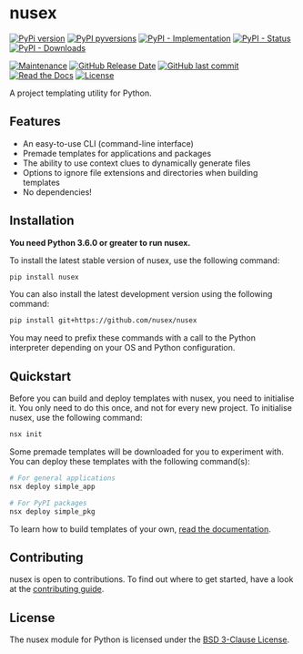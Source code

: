 # nusex

[![PyPi version](https://img.shields.io/pypi/v/nusex.svg)](https://pypi.python.org/pypi/nusex/)
[![PyPI pyversions](https://img.shields.io/pypi/pyversions/nusex.svg)](https://pypi.python.org/pypi/nusex/)
[![PyPI - Implementation](https://img.shields.io/pypi/implementation/nusex)](https://pypi.python.org/pypi/nusex/)
[![PyPI - Status](https://img.shields.io/pypi/status/nusex)](https://pypi.python.org/pypi/nusex/)
[![PyPI - Downloads](https://img.shields.io/pypi/dm/nusex)](https://pypistats.org/packages/nusex)

[![Maintenance](https://img.shields.io/maintenance/yes/2021)](https://github.com/nusex/nusex)
[![GitHub Release Date](https://img.shields.io/github/release-date/nusex/nusex)](https://github.com/nusex/nusex)
[![GitHub last commit](https://img.shields.io/github/last-commit/nusex/nusex)](https://github.com/nusex/nusex)
[![Read the Docs](https://img.shields.io/readthedocs/nusex)](https://nusex.readthedocs.io/en/latest/index.html)
[![License](https://img.shields.io/github/license/nusex/nusex.svg)](https://github.com/nusex/nusex/blob/main/LICENSE)

A project templating utility for Python.

## Features

- An easy-to-use CLI (command-line interface)
- Premade templates for applications and packages
- The ability to use context clues to dynamically generate files
- Options to ignore file extensions and directories when building templates
- No dependencies!

## Installation

**You need Python 3.6.0 or greater to run nusex.**

To install the latest stable version of nusex, use the following command:
```sh
pip install nusex
```

You can also install the latest development version using the following command:
```sh
pip install git+https://github.com/nusex/nusex
```

You may need to prefix these commands with a call to the Python interpreter depending on your OS and Python configuration.

## Quickstart

Before you can build and deploy templates with nusex, you need to initialise it. You only need to do this once, and not for every new project. To initialise nusex, use the following command:

```sh
nsx init
```

Some premade templates will be downloaded for you to experiment with. You can deploy these templates with the following command(s):
```sh
# For general applications
nsx deploy simple_app

# For PyPI packages
nsx deploy simple_pkg
```

To learn how to build templates of your own, [read the documentation](https://nusex.readthedocs.io/en/latest/).

## Contributing

nusex is open to contributions. To find out where to get started, have a look at the [contributing guide](https://github.com/nusex/nusex/blob/main/CONTRIBUTING.md).

## License

The nusex module for Python is licensed under the [BSD 3-Clause License](https://github.com/nusex/nusex/blob/main/LICENSE).

